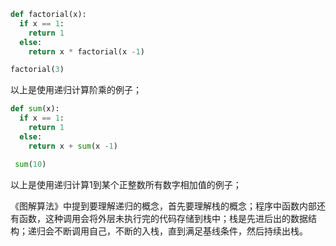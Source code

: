 ```python
def factorial(x):
  if x == 1:
    return 1
  else:
    return x * factorial(x -1)

factorial(3)
```

以上是使用递归计算阶乘的例子；



```python
def sum(x):
  if x == 1:
    return 1
  else:
    return x + sum(x -1)

 sum(10)
```



以上是使用递归计算1到某个正整数所有数字相加值的例子；

《图解算法》中提到要理解递归的概念，首先要理解栈的概念；程序中函数内部还有函数，这种调用会将外层未执行完的代码存储到栈中；栈是先进后出的数据结构；递归会不断调用自己，不断的入栈，直到满足基线条件，然后持续出栈。